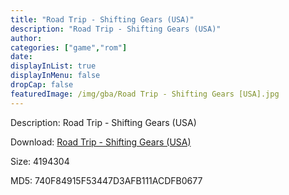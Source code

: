 ```yaml
---
title: "Road Trip - Shifting Gears (USA)"
description: "Road Trip - Shifting Gears (USA)"
author: 
categories: ["game","rom"]
date: 
displayInList: true
displayInMenu: false
dropCap: false
featuredImage: /img/gba/Road Trip - Shifting Gears [USA].jpg
---
```


Description: Road Trip - Shifting Gears (USA)

Download: <a style="text-decoration:underline;" href="https://mega.nz/#!OSQ0kAaS!CX8MgzFzjmEBi5MaoqF5g-8EFjpmSTYGycagMPoD-SI" target = "_blank" rel = "nofollow" > Road Trip - Shifting Gears (USA)</a>

Size: 4194304

MD5: 740F84915F53447D3AFB111ACDFB0677

